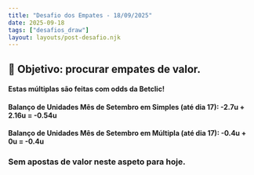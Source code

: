 ```yaml
---
title: "Desafio dos Empates - 18/09/2025"
date: 2025-09-18
tags: ["desafios_draw"]
layout: layouts/post-desafio.njk
---
```


## 🎯 Objetivo: procurar empates de valor.  

#### Estas múltiplas são feitas com odds da Betclic!

#### Balanço de Unidades Mês de Setembro em Simples (até dia 17): -2.7u + 2.16u = -0.54u
#### Balanço de Unidades Mês de Setembro em Múltipla (até dia 17): -0.4u + 0u = -0.4u

### Sem apostas de valor neste aspeto para hoje.